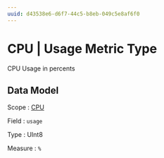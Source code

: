 ```yaml
---
uuid: d43538e6-d6f7-44c5-b8eb-049c5e8af6f0
---
```

# CPU | Usage Metric Type

CPU Usage in percents

## Data Model

Scope
: [CPU](../../scopes/cpu.md)

Field
: `usage`

Type
: UInt8

Measure
: `%`
